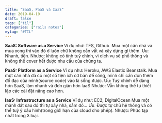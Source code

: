 ```yaml
---
title: "SaaS, PaaS và IaaS"
date: 2019-04-10
draft: false
tags: ["til"]
categories: ["rails notes"]
mytag: "#TIL"
---
```


**SaaS:  Software as a Service**
Ví dụ như: TFS, Github.
Mua một căn nhà và mua xong thì vào đó ở luôn chứ không cần vất vả xây dựng gì thêm.
Ưu: Nhanh, tiện.
Nhược: không có tính tuỳ chỉnh, vì dịch vụ sẽ phổ thông và không thể cover hết được nhu cầu của  chúng ta.

**PaaS:  Platform as a Service**
Ví dụ như: Heroku, AWS Elastic Beanstalk.
Mua một căn nhà đã có một số tiện ích cơ bản để sống, mình chỉ cần dọn thêm đồ đạc của mình(source code) vào là sống được.
Ưu: Tuỳ chỉnh dễ dàng hơn SaaS, làm nhanh và đơn giản hơn IaaS
Nhược: Vẫn không thể tự thiết lập các cài đặt nâng cao hơn.

**IaaS: Infrastructure as a Service**
Ví dụ như: EC2, DigitalOcean
Mua một mảnh đất sau đó thì tự xây nhà, sắm đồ...
Ưu: Được tự chủ hệ thống và có thể tuỳ ý cấu hình(trong giới hạn của cloud cho phép).
Nhược: Phức tạp nhất trong 3 loại.
